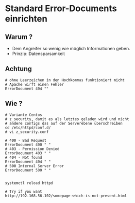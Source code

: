 # Standard Error-Documents einrichten 

## Warum ? 

  * Dem Angreifer so wenig wie möglich Informationen geben. 
  * Prinzip: Datensparsamkeit 

## Achtung 

```
# ohne Leerzeichen in den Hochkommas funktioniert nicht
# Apache wirft einen Fehler 
ErrorDocument 404 "" 
```

## Wie ? 

```
# Variante Centos 
# z_security, damit es als letztes geladen wird und nicht 
# andere configs das auf der Serverebene überschreiben 
cd /etc/httpd/conf.d/
# vi z_security.conf 

# 400 - Bad Request 
ErrorDocument 400 " "
# 403 - Permission Denied 
ErrorDocument 403 " " 
# 404 - Not found 
ErrorDocument 404 " "
# 500 Internal Server Error 
ErrorDocument 500 " "


systemctl reload httpd 

# Try if you want 
http://192.168.56.102/somepage-which-is-not-present.html 

```
